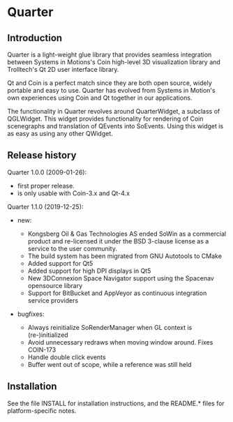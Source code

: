 Quarter 
=======

Introduction
------------
Quarter is a light-weight glue library that provides seamless
integration between Systems in Motions's Coin high-level 3D
visualization library and Trolltech's Qt 2D user interface library.

Qt and Coin is a perfect match since they are both open source, widely
portable and easy to use. Quarter has evolved from Systems in Motion's
own experiences using Coin and Qt together in our applications.

The functionality in Quarter revolves around QuarterWidget, a subclass
of QGLWidget. This widget provides functionality for rendering of Coin
scenegraphs and translation of QEvents into SoEvents. Using this
widget is as easy as using any other QWidget.


Release history
---------------

Quarter 1.0.0 (2009-01-26):
- first proper release.
- is only usable with Coin-3.x and Qt-4.x

Quarter 1.1.0 (2019-12-25):
* new:
  - Kongsberg Oil & Gas Technologies AS ended SoWin as a commercial product
    and re-licensed it under the BSD 3-clause license as a service to the
    user community.
  - The build system has been migrated from GNU Autotools to CMake
  - Added support for Qt5
  - Added support for high DPI displays in Qt5
  - New 3DConnexion Space Navigator support using the Spacenav opensource library
  - Support for BitBucket and AppVeyor as continuous integration service providers

* bugfixes:
  - Always reinitialize SoRenderManager when GL context is (re-)initialized
  - Avoid unnecessary redraws when moving window around. Fixes COIN-173
  - Handle double click events
  - Buffer went out of scope, while a reference was still held

Installation
------------

See the file INSTALL for installation instructions, and the README.*
files for platform-specific notes.
